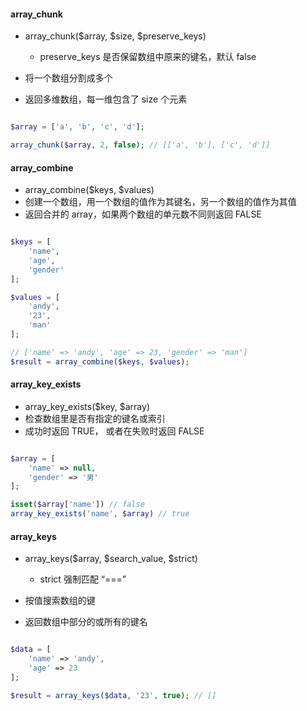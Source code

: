 
#### array_chunk

- array_chunk($array, $size, $preserve_keys)
    - preserve_keys 是否保留数组中原来的键名，默认 false

- 将一个数组分割成多个
- 返回多维数组，每一维包含了 size 个元素

```php

$array = ['a', 'b', 'c', 'd'];

array_chunk($array, 2, false); // [['a', 'b'], ['c', 'd']]

```

#### array_combine

- array_combine($keys, $values)
- 创建一个数组，用一个数组的值作为其键名，另一个数组的值作为其值
- 返回合并的 array，如果两个数组的单元数不同则返回 FALSE

```php

$keys = [
    'name',
    'age',
    'gender'
];

$values = [
    'andy',
    '23',
    'man'
];

// ['name' => 'andy', 'age' => 23, 'gender' => 'man']
$result = array_combine($keys, $values);

```

#### array_key_exists

- array_key_exists($key, $array)
- 检查数组里是否有指定的键名或索引
- 成功时返回 TRUE， 或者在失败时返回 FALSE

```php

$array = [
    'name' => null,
    'gender' => '男'
];

isset($array['name']) // false
array_key_exists('name', $array) // true

```

#### array_keys

- array_keys($array, $search_value, $strict)
    - strict 强制匹配 “===”

- 按值搜索数组的键
- 返回数组中部分的或所有的键名

```php

$data = [
    'name' => 'andy',
    'age' => 23
];

$result = array_keys($data, '23', true); // []

```
